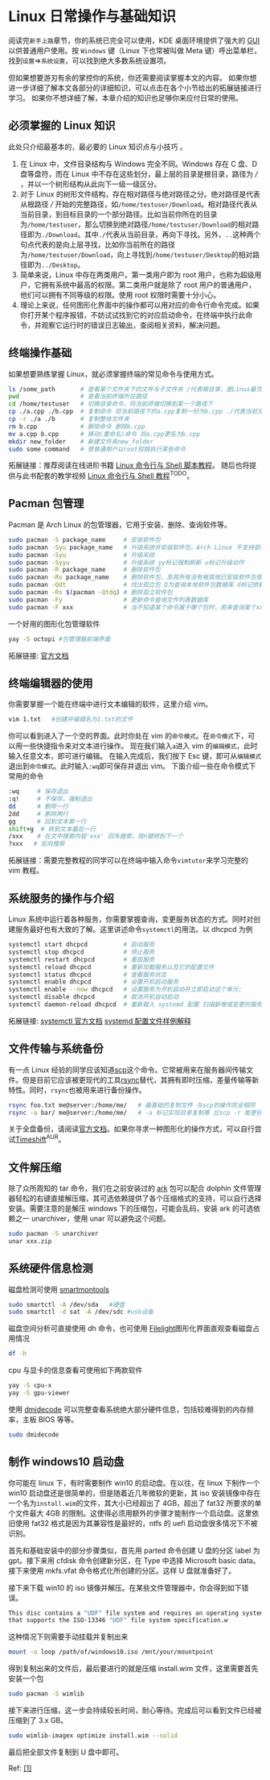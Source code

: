 # Linux 日常操作与基础知识

阅读完`新手上路`章节，你的系统已完全可以使用，KDE 桌面环境提供了强大的 [GUI](https://zh.wikipedia.org/wiki/%E5%9B%BE%E5%BD%A2%E7%94%A8%E6%88%B7%E7%95%8C%E9%9D%A2) 以供普通用户使用。按 `Windows` 键（Linux 下也常被叫做 Meta 键）呼出菜单栏，找到`设置`=>`系统设置`，可以找到绝大多数系统设置项。

但如果想要游刃有余的掌控你的系统，你还需要阅读掌握本文的内容。
如果你想进一步详细了解本文各部分的详细知识，可以点击在各个小节给出的拓展链接进行学习。
如果你不想详细了解，本章介绍的知识也足够你来应付日常的使用。

## 必须掌握的 Linux 知识

此处只介绍最基本的，最必要的 Linux 知识点与小技巧 。

1. 在 Linux 中，文件目录结构与 Windows 完全不同。Windows 存在 C 盘、D 盘等盘符，而在 Linux 中不存在这些划分，最上层的目录是根目录，路径为 _/_ ，并以一个树形结构从此向下一级一级区分。
2. 对于 Linux 的树形文件结构，存在相对路径与绝对路径之分。绝对路径是代表从根路径 _/_ 开始的完整路径，如`/home/testuser/Download`。相对路径代表从当前目录，到目标目录的一个部分路径。比如当前你所在的目录为`/home/testuser`，那么切换到绝对路径`/home/testuser/Download`的相对路径即为`./Download`。其中`./`代表从当前目录，再向下寻找。另外，`..`这种两个句点代表的是向上层寻找，比如你当前所在的路径为`/home/testuser/Download`，向上寻找到`/home/testuser/Desktop`的相对路径即为`../Desktop`。
3. 简单来说，Linux 中存在两类用户。第一类用户即为 root 用户，也称为超级用户，它拥有系统中最高的权限。第二类用户就是除了 root 用户的普通用户，他们可以拥有不同等级的权限。使用 root 权限时需要十分小心。
4. 理论上来说，任何图形化界面中的操作都可以用对应的命令行命令完成。如果你打开某个程序报错，不妨试试找到它的对应启动命令，在终端中执行此命令，并观察它运行时的错误日志输出，查阅相关资料，解决问题。

## 终端操作基础

如果想要熟练掌握 Linux，就必须掌握终端的常见命令与使用方式。

```bash
ls /some_path       # 查看某个文件夹下的文件与子文件夹 /代表根目录，是Linux最顶端的路径，是绝对路径
pwd                 # 查看当前终端所在路径
cd /home/testuser   # 切换目录命令，将当前终端切换到某一个路径下
cp ./a.cpp ./b.cpp  # 复制命令 将当前路径下的a.cpp复制一份为b.cpp ./代表当前文件夹所在路径，是相对路径
cp -r ./a ./b       # 复制整体文件夹
rm b.cpp            # 删除命令 删除b.cpp
mv a.cpp b.cpp      # 移动(重命名)命令 将a.cpp更名为b.cpp
mkdir new_folder    # 新建文件夹new_folder
sudo some command   # 使普通用户以root权限执行某些命令
```

拓展链接：推荐阅读在线进阶书籍 [Linux 命令行与 Shell 脚本教程](https://archlinuxstudio.github.io/ShellTutorial/#/)。 随后也将提供与此书配套的教学视频 [Linux 命令行与 Shell 教程](https://www.youtube.com/channel/UCVO7lXKucA6z3O37WV7FG5w/videos)<sup>TODO</sup>。

## Pacman 包管理

Pacman 是 Arch Linux 的包管理器，它用于安装、删除、查询软件等。

```bash
sudo pacman -S package_name     # 安装软件包
sudo pacman -Syu package_name   # 升级系统并安装软件包，Arch Linux 不支持部分升级，建议用此命令先升级再安装
sudo pacman -Syu                # 升级系统
sudo pacman -Syyu               # 升级系统 yy标记强制刷新 u标记升级动作
sudo pacman -R package_name     # 删除软件包
sudo pacman -Rs package_name    # 删除软件包，及其所有没有被其他已安装软件包使用的依赖包
sudo pacman -Qdt                # 找出孤立包 Q为查询本地软件包数据库 d标记依赖包 t标记不需要的包 dt合并标记孤立包
sudo pacman -Rs $(pacman -Qtdq) # 删除孤立软件包
sudo pacman -Fy                 # 更新命令查询文件列表数据库
sudo pacman -F xxx              # 当不知道某个命令属于哪个包时，用来查询某个xxx命令属于哪个包
```

一个好用的图形化包管理软件

```bash
yay -S octopi #包管理器前端界面
```

拓展链接: [官方文档](https://wiki.archlinux.org/index.php/Pacman)

## 终端编辑器的使用

你需要掌握一个能在终端中进行文本编辑的软件，这里介绍 vim。

```bash
vim 1.txt   #创建并编辑名为1.txt的文件
```

你可以看到进入了一个空的界面。此时你处在 vim 的`命令模式`。在`命令模式`下，可以用一些快捷指令来对文本进行操作。
现在我们输入`a`进入 vim 的`编辑模式`，此时输入任意文本，即可进行编辑。
在输入完成后，我们按下 Esc 键，即可从`编辑模式`退出到`命令模式`。此时输入`:wq`即可保存并退出 vim。
下面介绍一些在命令模式下常用的命令

```bash
:wq     # 保存退出
:q!     # 不保存，强制退出
dd      # 删除一行
2dd     # 删除两行
gg      # 回到文本第一行
shift+g  # 转到文本最后一行
/xxx    # 在文中搜索内容'xxx' 回车搜索，按n键转到下一个
?xxx   # 反向搜索
```

拓展链接：需要完整教程的同学可以在终端中输入命令`vimtutor`来学习完整的 vim 教程。

## 系统服务的操作与介绍

Linux 系统中运行着各种服务，你需要掌握查询，变更服务状态的方式。同时对创建服务最好也有大致的了解。这里讲述命令`systemctl`的用法。以 dhcpcd 为例

```bash
systemctl start dhcpcd          # 启动服务
systemctl stop dhcpcd           # 停止服务
systemctl restart dhcpcd        # 重启服务
systemctl reload dhcpcd         # 重新加载服务以及它的配置文件
systemctl status dhcpcd         # 查看服务状态
systemctl enable dhcpcd         # 设置开机启动服务
systemctl enable --now dhcpcd   # 设置服务为开机启动并立即启动这个单元:
systemctl disable dhcpcd        # 取消开机自动启动
systemctl daemon-reload dhcpcd  # 重新载入 systemd 配置 扫描新增或变更的服务单元 不会重新加载变更的配置 加载变更的配置用 reload
```

拓展链接: [systemctl 官方文档](https://wiki.archlinux.org/index.php/Systemd#Basic_systemctl_usage) [systemd 配置文件样例解释](https://www.freedesktop.org/software/systemd/man/systemd.service.html#Examples)

## 文件传输与系统备份

有一点 Linux 经验的同学应该知道[scp](<https://wiki.archlinux.org/index.php/SCP_and_SFTP#Secure_copy_protocol_(SCP)>)这个命令。它常被用来在服务器间传输文件。但是目前它应该被更现代的工具[rsync](https://wiki.archlinux.org/index.php/Rsync)替代，其拥有即时压缩，差量传输等新特性。同时，`rsync`也被用来进行备份操作。

```bash
rsync foo.txt me@server:/home/me/   # 最基础的复制文件 与scp的操作完全相同
rsync -a bar/ me@server:/home/me/   # -a 标记实现目录复制等 比scp -r 能更好的处理符号链接等情况
```

关于全盘备份，请阅读[官方文档](https://wiki.archlinux.org/index.php/Rsync#Full_system_backup)。如果你寻求一种图形化的操作方式，可以自行尝试[Timeshift](https://aur.archlinux.org/packages/timeshift/)<sup>AUR</sup>。

## 文件解压缩

除了众所周知的 tar 命令，我们在之前安装过的 [ark](https://archlinux.org/packages/extra/x86_64/ark/) 包可以配合 dolphin 文件管理器轻松的右键直接解压缩，其可选依赖提供了各个压缩格式的支持，可以自行选择安装。需要注意的是解压 windows 下的压缩包，可能会乱码，安装 ark 的可选依赖之一 unarchiver，使用 unar 可以避免这个问题。

```bash
sudo pacman -S unarchiver
unar xxx.zip
```

## 系统硬件信息检测

磁盘检测可使用 [smartmontools](https://archlinux.org/packages/extra/x86_64/smartmontools/)

```bash
sudo smartctl -A /dev/sda   #硬盘
sudo smartctl -d sat -A /dev/sdc #usb设备
```

磁盘空间分析可直接使用 dh 命令，也可使用 [Filelight](https://archlinux.org/packages/extra/x86_64/filelight/)图形化界面直观查看磁盘占用情况

```bash
df -h
```

cpu 与显卡的信息查看可使用如下两款软件

```bash
yay -S cpu-x
yay -S gpu-viewer
```

使用 [dmidecode](https://archlinux.org/packages/extra/x86_64/dmidecode/) 可以完整查看系统绝大部分硬件信息，包括较难得到的内存频率，主板 BIOS 等等。

```bash
sudo dmidecode
```

## 制作 windows10 启动盘

你可能在 linux 下，有时需要制作 win10 的启动盘。在以往，在 linux 下制作一个 win10 启动盘还是很简单的，但是随着近几年微软的更新，其 iso 安装镜像中存在一个名为`install.wim`的文件，其大小已经超出了 4GB，超出了 fat32 所要求的单个文件最大 4GB 的限制。这使得必须用额外的步骤才能制作一个启动盘。这里依旧使用 fat32 格式是因为其兼容性是最好的，ntfs 的 uefi 启动盘很多情况下不被识别。

首先和基础安装中的部分步骤类似，首先用 parted 命令创建 U 盘的分区 label 为 gpt。接下来用 cfdisk 命令创建新分区，在 Type 中选择 Microsoft basic data。接下来使用 mkfs.vfat 命令格式化所创建的分区。这样 U 盘就准备好了。

接下来下载 win10 的 iso 镜像并解压。在某些文件管理器中，你会得到如下错误。

```bash
This disc contains a "UDF" file system and requires an operating system
that supports the ISO-13346 "UDF" file system specification.w
```

这种情况下则需要手动挂载并复制出来

```bash
mount -o loop /path/of/windows10.iso /mnt/your/mountpoint
```

得到复制出来的文件后，最后要进行的就是压缩 install.wim 文件，这里需要首先安装一个包

```bash
sudo pacman -S wimlib
```

接下来进行压缩，这一步会持续较长时间，耐心等待。完成后可以看到文件已经被压缩到了 3.x GB。

```bash
sudo wimlib-imagex optimize install.wim --solid
```

最后把全部文件复制到 U 盘中即可。

Ref: [[1]](https://www.dedoimedo.com/computers/windows-10-usb-media-linux.html)
